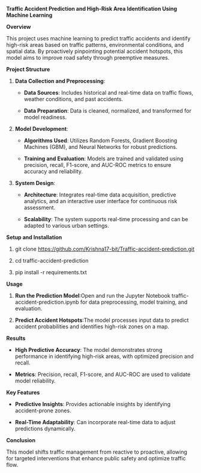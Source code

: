 **Traffic Accident Prediction and High-Risk Area Identification Using Machine Learning**

**Overview**

This project uses machine learning to predict traffic accidents and identify high-risk areas based on traffic patterns, environmental conditions, and spatial data. By proactively pinpointing potential accident hotspots, this model aims to improve road safety through preemptive measures.

**Project Structure**

1.  **Data Collection and Preprocessing**:
    
    *   **Data Sources**: Includes historical and real-time data on traffic flows, weather conditions, and past accidents.
        
    *   **Data Preparation**: Data is cleaned, normalized, and transformed for model readiness.
        
2.  **Model Development**:
    
    *   **Algorithms Used**: Utilizes Random Forests, Gradient Boosting Machines (GBM), and Neural Networks for robust predictions.
        
    *   **Training and Evaluation**: Models are trained and validated using precision, recall, F1-score, and AUC-ROC metrics to ensure accuracy and reliability.
        
3.  **System Design**:
    
    *   **Architecture**: Integrates real-time data acquisition, predictive analytics, and an interactive user interface for continuous risk assessment.
        
    *   **Scalability**: The system supports real-time processing and can be adapted to various urban settings.
        

**Setup and Installation**

1.  git clone https://github.com/Krishna17-bit/Traffic-accident-prediction.git
2.  cd traffic-accident-prediction
    
3.  pip install -r requirements.txt
    

**Usage**

1.  **Run the Prediction Model**:Open and run the Jupyter Notebook traffic-accident-prediction.ipynb for data preprocessing, model training, and evaluation.
    
2.  **Predict Accident Hotspots**:The model processes input data to predict accident probabilities and identifies high-risk zones on a map.
    

**Results**

*   **High Predictive Accuracy**: The model demonstrates strong performance in identifying high-risk areas, with optimized precision and recall.
    
*   **Metrics**: Precision, recall, F1-score, and AUC-ROC are used to validate model reliability.
    

**Key Features**

*   **Predictive Insights**: Provides actionable insights by identifying accident-prone zones.
    
*   **Real-Time Adaptability**: Can incorporate real-time data to adjust predictions dynamically.
    

**Conclusion**

This model shifts traffic management from reactive to proactive, allowing for targeted interventions that enhance public safety and optimize traffic flow.
